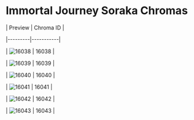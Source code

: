 # Immortal Journey Soraka Chromas


| Preview | Chroma ID |

|---------|-----------|

| ![16038](https://raw.communitydragon.org/latest/plugins/rcp-be-lol-game-data/global/default/v1/champion-chroma-images/16/16038.png) | 16038 |

| ![16039](https://raw.communitydragon.org/latest/plugins/rcp-be-lol-game-data/global/default/v1/champion-chroma-images/16/16039.png) | 16039 |

| ![16040](https://raw.communitydragon.org/latest/plugins/rcp-be-lol-game-data/global/default/v1/champion-chroma-images/16/16040.png) | 16040 |

| ![16041](https://raw.communitydragon.org/latest/plugins/rcp-be-lol-game-data/global/default/v1/champion-chroma-images/16/16041.png) | 16041 |

| ![16042](https://raw.communitydragon.org/latest/plugins/rcp-be-lol-game-data/global/default/v1/champion-chroma-images/16/16042.png) | 16042 |

| ![16043](https://raw.communitydragon.org/latest/plugins/rcp-be-lol-game-data/global/default/v1/champion-chroma-images/16/16043.png) | 16043 |